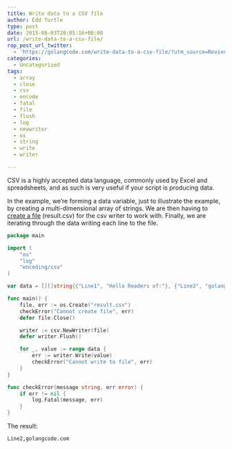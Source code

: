 ```yaml
---
title: Write data to a CSV file
author: Edd Turtle
type: post
date: 2015-08-03T20:05:16+00:00
url: /write-data-to-a-csv-file/
rop_post_url_twitter:
  - 'https://golangcode.com/write-data-to-a-csv-file/?utm_source=ReviveOldPost&utm_medium=social&utm_campaign=ReviveOldPost'
categories:
  - Uncategorized
tags:
  - array
  - close
  - csv
  - encode
  - fatal
  - file
  - flush
  - log
  - newwriter
  - os
  - string
  - write
  - writer

---
```

CSV is a highly accepted data language, commonly used by Excel and spreadsheets, and as such is very useful if your script is producing data.

In the example, we&#8217;re forming a data variable, just to illustrate the example, by creating a multi-dimensional array of strings. We are then having to [create a file][1] (result.csv) for the csv writer to work with. Finally, we are iterating through the data writing each line to the file.

```go
package main

import (
    "os"
    "log"
    "encoding/csv"
)

var data = [][]string{{"Line1", "Hello Readers of:"}, {"Line2", "golangcode.com"}}

func main() {
    file, err := os.Create("result.csv")
    checkError("Cannot create file", err)
    defer file.Close()

    writer := csv.NewWriter(file)
    defer writer.Flush()

    for _, value := range data {
        err := writer.Write(value)
        checkError("Cannot write to file", err)
    }
}

func checkError(message string, err error) {
    if err != nil {
        log.Fatal(message, err)
    }
}
```

The result:

```Line1,Hello Readers of:
Line2,golangcode.com
```

 [1]: http://golangcode.com/writing-to-file/